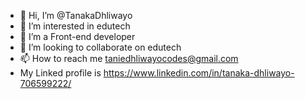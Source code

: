 - 👋 Hi, I’m @TanakaDhliwayo
- 👀 I’m interested in edutech
- 🌱 I’m  a Front-end developer 
- 💞️ I’m looking to collaborate on edutech 
- 📫 How to reach me taniedhliwayocodes@gmail.com
- My Linked profile is https://www.linkedin.com/in/tanaka-dhliwayo-706599222/

<!---
TanakaDhliwayo/TanakaDhliwayo is a ✨ special ✨ repository because its `README.md` (this file) appears on your GitHub profile.
You can click the Preview link to take a look at your changes.
--->
